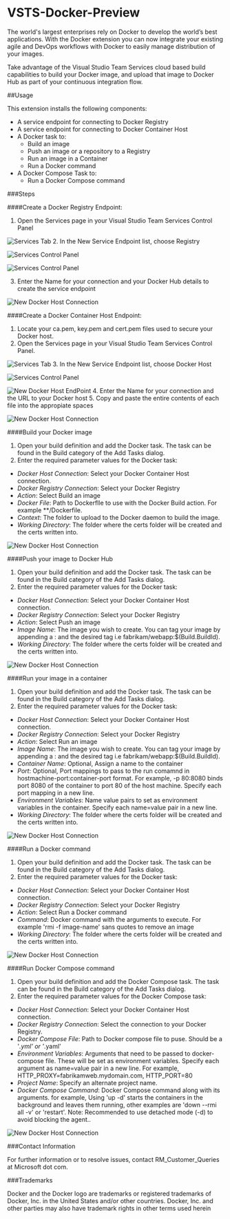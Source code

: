 # VSTS-Docker-Preview

The world's largest enterprises rely on Docker to develop the world’s best applications. With the Docker extension you can now integrate your existing agile and DevOps workflows with Docker to easily manage distribution of your images. 

Take advantage of the Visual Studio Team Services cloud based build capabilities to build your Docker image, and upload that image to Docker Hub as part of your continuous integration flow. 

##Usage

This extension installs the following components:
  * A service endpoint for connecting to Docker Registry
  * A service endpoint for connecting to Docker Container Host
  * A Docker task to:
    * Build an image
    * Push an image or a repository to a Registry
    * Run an image in a Container
    * Run a Docker command
  * A Docker Compose Task to:
    * Run a Docker Compose command

###Steps

####Create a Docker Registry Endpoint:
 1. Open the Services page in your Visual Studio Team Services Control Panel
 
 ![Services Tab](src/Images/ServicesTab.png)
 2. In the New Service Endpoint list, choose Registry

  ![Services Control Panel](src/Images/ServicesControlPanel.png)
  
  ![Services Control Panel](src/Images/NewDockerRegistry.png)

 3. Enter the Name for your connection and your Docker Hub details to create the service endpoint

  ![New Docker Host Connection](src/Images/DockerRegistry.png)

####Create a Docker Container Host Endpoint:

 1. Locate your ca.pem, key.pem and cert.pem files used to secure your Docker host.
 2. Open the Services page in your Visual Studio Team Services Control Panel.

  ![Services Tab](src/Images/ServicesTab.png)
 3. In the New Service Endpoint list, choose Docker Host

  ![Services Control Panel](src/Images/ServicesControlPanel.png)
  
  ![New Docker Host EndPoint](src/Images/NewDockerHostEndPoint.png)
 4. Enter the Name for your connection and the URL to your Docker host
 5. Copy and paste the entire contents of each file into the appropiate spaces

  ![New Docker Host Connection](src/Images/DockerHostEndPoint.png)

####Build your Docker image
 1. Open your build definition and add the Docker task. The task can be found in the Build category of the Add Tasks dialog.
 2. Enter the required parameter values for the Docker task:
  * *Docker Host Connection*: Select your Docker Container Host connection.
  * *Docker Registry Connection*: Select your Docker Registry 
  * *Action*: Select Build an image
  * *Docker File*: Path to Dockerflle to use with the Docker Build action. For example **/Dockerfile. 
  * *Context*: The folder to upload to the Docker daemon to build the image.
  * *Working Directory*: The folder where the certs folder will be created and the certs written into.

  ![New Docker Host Connection](src/Images/BuildDockerImage.png)

####Push your image to Docker Hub
  1. Open your build definition and add the Docker task. The task can be found in the Build category of the Add Tasks dialog.
  2. Enter the required parameter values for the Docker task:
   * *Docker Host Connection*: Select your Docker Container Host connection.
   * *Docker Registry Connection*: Select your Docker Registry 
   * *Action*: Select Push an image
   * *Image Name*: The image you wish to create. You can tag your image by appending a : and the desired tag i.e fabrikam/webapp:$(Build.BuildId).
   * *Working Directory*: The folder where the certs folder will be created and the certs written into.

  ![New Docker Host Connection](src/Images/PushDockerImage.png)

####Run your image in a container
  1. Open your build definition and add the Docker task. The task can be found in the Build category of the Add Tasks dialog.
  2. Enter the required parameter values for the Docker task:
   * *Docker Host Connection*: Select your Docker Container Host connection.
   * *Docker Registry Connection*: Select your Docker Registry 
   * *Action*: Select Run an image
   * *Image Name*: The image you wish to create. You can tag your image by appending a : and the desired tag i.e fabrikam/webapp:$(Build.BuildId).
   * *Container Name*: Optional, Assign a name to the container
   * *Port*: Optional, Port mappings to pass to the run comamnd in hostmachine-port:container-port format. For example, -p 80:8080 binds port 8080 of the container to port 80 of the host machine. Specify each port mapping in a new line. 
   * *Environment Variables*: Name value pairs to set as environment variables in the container. Specify each name=value pair in a new line.
   * *Working Directory*: The folder where the certs folder will be created and the certs written into.

  ![New Docker Host Connection](src/Images/RunDockerImage.png)

####Run a Docker command
  1. Open your build definition and add the Docker task. The task can be found in the Build category of the Add Tasks dialog.
  2. Enter the required parameter values for the Docker task:
   * *Docker Host Connection*: Select your Docker Container Host connection.
   * *Docker Registry Connection*: Select your Docker Registry 
   * *Action*: Select Run a Docker command
   * *Command*: Docker command with the arguments to execute. For example 'rmi -f image-name' sans quotes to remove an image
   * *Working Directory*: The folder where the certs folder will be created and the certs written into.

  ![New Docker Host Connection](src/Images/RunDockerCommand.png)

####Run Docker Compose command
  1. Open your build definition and add the Docker Compose task. The task can be found in the Build category of the Add Tasks dialog.
  2. Enter the required parameter values for the Docker Compose task:
   * *Docker Host Connection*: Select your Docker Container Host connection.
   * *Docker Registry Connection*: Select the connection to your Docker Registry. 
   * *Docker Compose File*: Path to Docker compose file to puse. Should be a '*.yml' or '*.yaml' 
   * *Environment Variables*: Arguments that need to be passed to docker-compose file. These will be set as environment variables. Specify each argument as name=value pair in a new line. For example, HTTP_PROXY=fabrikamweb.mydomain.com, HTTP_PORT=80
   * *Project Name*: Specify an alternate project name. 
   * *Docker Compose Command*: Docker Compose command along with its arguments. for example, Using 'up -d' starts the containers in the background and leaves them running, other examples are 'down --rmi all -v' or 'restart'. Note: Recommended to use detached mode (-d) to avoid blocking the agent..

  ![New Docker Host Connection](src/Images/DockerComposeUp.png)

###Contact Information

For further information or to resolve issues, contact RM_Customer_Queries at Microsoft dot com.

###Trademarks

Docker and the Docker logo are trademarks or registered trademarks of Docker, Inc. in the United States and/or other countries. Docker, Inc. and other parties may also have trademark rights in other terms used herein

